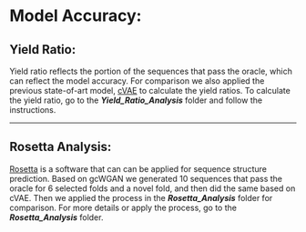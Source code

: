 # Model Accuracy:

## Yield Ratio:
Yield ratio reflects the portion of the sequences that pass the oracle, which can reflect the model accuracy. For comparison we also applied the previous state-of-art model, [cVAE](https://github.com/psipred/protein-vae) to calculate the yield ratios. To calculate the yield ratio, go to the ***Yield_Ratio_Analysis*** folder and follow the instructions. 
 

***

## Rosetta Analysis:
[Rosetta](https://www.rosettacommons.org/home) is a software that can can be applied for sequence structure prediction. Based on gcWGAN we generated 10 sequences that pass the oracle for 6 selected folds and a novel fold, and then did the same based on cVAE. Then we applied the process in the ***Rosetta_Analysis*** folder for comparison. For more details or apply the process, go to the ***Rosetta_Analysis*** folder.
